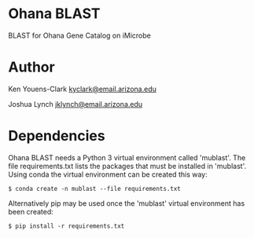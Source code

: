 # Ohana BLAST

BLAST for Ohana Gene Catalog on iMicrobe

# Author

Ken Youens-Clark <kyclark@email.arizona.edu>

Joshua Lynch <jklynch@email.arizona.edu>

# Dependencies

Ohana BLAST needs a Python 3 virtual environment called 'mublast'. The file requirements.txt lists the packages that
must be installed in 'mublast'. Using conda the virtual environment can be created this way:

```
$ conda create -n mublast --file requirements.txt
```

Alternatively pip may be used once the 'mublast' virtual environment has been created:

```
$ pip install -r requirements.txt
```
